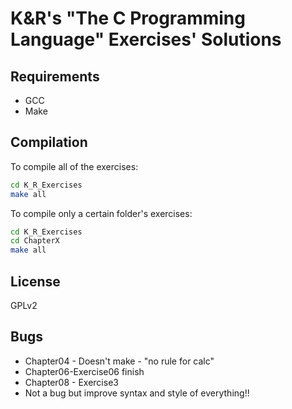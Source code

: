 # K&R's "The C Programming Language" Exercises' Solutions

## Requirements

* GCC
* Make


## Compilation

To compile all of the exercises:

```bash
cd K_R_Exercises
make all

```

To compile only a certain folder's exercises:

```bash
cd K_R_Exercises
cd ChapterX
make all
```

## License

GPLv2

## Bugs

* Chapter04 - Doesn't make - "no rule for calc"
* Chapter06-Exercise06 finish
* Chapter08 - Exercise3
* Not a bug but improve syntax and style of everything!!